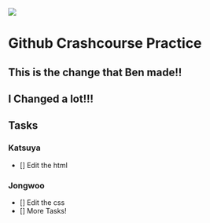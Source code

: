 ![](https://www.cloudsavvyit.com/thumbcache/0/0/85f60b663104f044ba4840ed62faeefe/p/uploads/2019/10/ba9a7cbd.png)

# Github Crashcourse Practice

## This is the change that Ben made!!

## I Changed a lot!!!

## Tasks

### Katsuya

- [] Edit the html

### Jongwoo

- [] Edit the css
- [] More Tasks!
